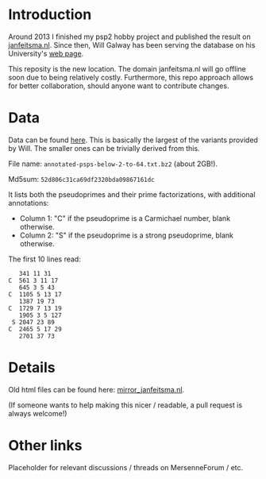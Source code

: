 # Introduction

Around 2013 I finished my psp2 hobby project and published the result on [janfeitsma.nl](http://www.janfeitsma.nl/math/psp2/index).
Since then, Will Galway has been serving the database on his University's [web page](http://www.cecm.sfu.ca/Pseudoprimes/index-2-to-64.html).

This reposity is the new location. The domain janfeitsma.nl will go offline soon due to being relatively costly.
Furthermore, this repo approach allows for better collaboration, should anyone want to contribute changes.

# Data

Data can be found [here](https://drive.google.com/file/d/1UXG4EXZ9G9CTrQrk_ymQ_cDEvU-CU_Yp/view?usp=sharing). This is basically the largest of the variants provided by Will. The smaller ones can be trivially derived from this.

File name: `annotated-psps-below-2-to-64.txt.bz2` (about 2GB!).

Md5sum: `52d806c31ca69df2320bda09867161dc`

It lists both the pseudoprimes and their prime factorizations, with additional annotations:

* Column 1: "C" if the pseudoprime is a Carmichael number, blank otherwise.
* Column 2: "S" if the pseudoprime is a strong pseudoprime, blank otherwise.

The first 10 lines read:
```
   341 11 31
C  561 3 11 17
   645 3 5 43
C  1105 5 13 17
   1387 19 73
C  1729 7 13 19
   1905 3 5 127
 S 2047 23 89
C  2465 5 17 29
   2701 37 73
```

# Details

Old html files can be found here: [mirror_janfeitsma.nl](mirror_janfeitsma.nl/index.html).

(If someone wants to help making this nicer / readable, a pull request is always welcome!)

# Other links

Placeholder for relevant discussions / threads on MersenneForum / etc.


